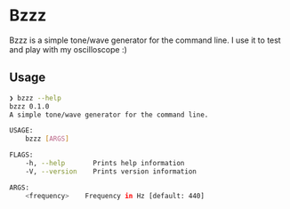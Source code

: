 # Bzzz

Bzzz is a simple tone/wave generator for the command line. I use it to test and
play with my oscilloscope :)


## Usage

```sh
❯ bzzz --help
bzzz 0.1.0
A simple tone/wave generator for the command line.

USAGE:
    bzzz [ARGS]

FLAGS:
    -h, --help       Prints help information
    -V, --version    Prints version information

ARGS:
    <frequency>    Frequency in Hz [default: 440]
```
